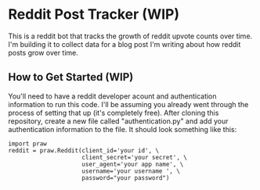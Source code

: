 # Reddit Post Tracker (WIP)
This is a reddit bot that tracks the growth of reddit upvote counts over time. I'm building it to collect data for a blog post I'm writing about how reddit posts grow over time.

## How to Get Started (WIP)

You'll need to have a reddit developer acount and authentication information to run this code. I'll be assuming you already went through the process of setting that up (it's completely free). After cloning this repository, create a new file called "authentication.py" and add your authentication information to the file. It should look something like this:

```
import praw
reddit = praw.Reddit(client_id='your id', \
                     client_secret='your secret', \
                     user_agent='your app name', \
                     username='your username ', \
                     password="your password")
```
